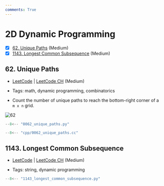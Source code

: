 ```yaml
---
comments: True
---
```


# 2D Dynamic Programming

- [x] [62. Unique Paths](https://leetcode.cn/problems/unique-paths/) (Medium)
- [x] [1143. Longest Common Subsequence](https://leetcode.cn/problems/longest-common-subsequence/) (Medium)

## 62. Unique Paths

-   [LeetCode](https://leetcode.com/problems/unique-paths/) | [LeetCode CH](https://leetcode.cn/problems/unique-paths/) (Medium)

-   Tags: math, dynamic programming, combinatorics
-   Count the number of unique paths to reach the bottom-right corner of a `m x n` grid.

![62](https://assets.leetcode.com/uploads/2018/10/22/robot_maze.png)

```python title="62. Unique Paths - Python Solution"
--8<-- "0062_unique_paths.py"
```

```cpp title="62. Unique Paths - C++ Solution"
--8<-- "cpp/0062_unique_paths.cc"
```

## 1143. Longest Common Subsequence

-   [LeetCode](https://leetcode.com/problems/longest-common-subsequence/) | [LeetCode CH](https://leetcode.cn/problems/longest-common-subsequence/) (Medium)

-   Tags: string, dynamic programming

```python title="1143. Longest Common Subsequence - Python Solution"
--8<-- "1143_longest_common_subsequence.py"
```
